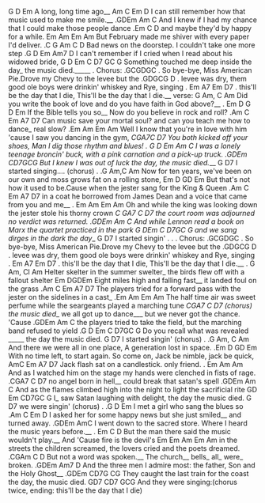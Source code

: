 G D Em
A long, long time ago__
Am C Em D
I can still remember how that music used to make me smile.__ .GDEm Am C
And I knew if I had my chance that I could make those people dance
.Em C D
and maybe they'd by happy for a while.
Em Am Em Am
But February made me shiver with every paper I'd deliver.
.C G Am C D
Bad news on the doorstep. I couldn't take one more step .G D Em Am7 D
I can't remember if I cried when I read about his widowed bride,
G D Em C D7 GC G
Something touched me deep inside the day_ the music died._____ 
.
Chorus: .GCGDGC
. So bye-bye, Miss American Pie.Drove my Chevy to the levee but the
.GDGCG
D
. levee was dry, them good ole boys were drinkin' whiskey and Rye, singing
. Em A7 Em
D7
. this'll be the day that I die, This'll be the day that I die.__
verse:
G Am, C Am
Did you write the book of love and do you have faith in God above?__
. Em D G D Em
If the Bible tells you so__ Now do you believe in rock and roll?
.Am C Em
A7 D7
Can music save your mortal soul? and can you teach me how to dance_ real slow?
.Em Am Em
Am
Well I know that you're in love with him 'cause I saw you dancing in the gym,
_CGA7C D7 You both kicked off your shoes, Man I dig those rhythm and blues!
. G D Em Am
C
I was a lonely teenage broncin' buck, with a pink carnation and a pick-up truck.
.GDEm CD7GCG
But I knew I was out of luck the day, the music died.___
G D7
I started singing.... (chorus)
.
.G Am,C
Am
Now for ten years, we've been on our own and moss grows fat on a rolling stone,
Em D GD
Em
But that's not how it used to be.Cause when the jester sang for the King &
Queen
.Am C Em 
A7 D7
in a coat he borrowed from James Dean and a voice that came from you and me__
. Em Am Em
Am
Oh and while the king was looking down the jester stole his thorny crown
_C GA7 C D7
the court room was adjourned no verdict was returned. .GDEm Am
C
And while Lennon read a book on Marx the quartet practiced in the park
G DEm C D7GC
G
and we sang dirges in the dark the day__
G D7
I started singin'
.
.
.
Chorus: .GCGDGC
. So bye-bye, Miss American Pie.Drove my Chevy to the levee but the
.GDGCG
D
. levee was dry, them good ole boys were drinkin' whiskey and Rye, singing
. Em A7 Em
D7
. this'll be the day that I die, This'll be the day that I die.__
.
G Am, Cl
Am
Helter skelter in the summer swelter_ the birds flew off with a fallout shelter
Em DGDEm Eight miles high and falling fast__ it landed foul on the grass
.Am C Em
A7 D7
The players tried for a forward pass with the jester on the sidelines in a cast_
.Em Am Em
Am
The half time air was sweet perfume while the seargeants played a marching tune
_CGA7 C D7 
(chorus) 
the music  died__
we all got up to dance___ but we never got the chance. 'Cause
.GDEm Am
C 
the players tried to take the field, but the marching band refused to yield
.G D Em C D7GC G
Do you recall what was revealed _____ the day the music died. G D7
I started singin' (chorus)
.
.G Am, C Am
And there we were all in one place, A generation lost in space.
.Em D GD
Em
With no time left, to start again. So come on, Jack be nimble, jack be quick,
AmC Em A7
D7
Jack flash sat on a candlestick.
only friend.
. Em Am
Am
And as I watched him on the stage my hands were clenched in fists of rage.
.CGA7 C D7
no angel born in hell__ could break that satan's spell .GDEm Am
C
And as the flames climbed high into the night to light the sacrificial rite
GD Em CD7GC G
I_ saw Satan laughing with delight, the day the music died.
G D7
we were singin' (chorus)
.
.G D Em
I met a girl who sang the blues so
.Am C Em
D
I asked her for some happy news but she just smiled__ and turned away.
.GDEm AmC
I went down to the sacred store. Where I heard the music years before.__
. Em C D
But the man there said the music wouldn't play.__ And 
'Cause fire is the devil's
   Em
Em Am Em
Am
in the streets the children screamed, the lovers cried and the poets dreamed.
.CGAm C
D
But not a word was spoken.__ The church__ bells_ all_ were_ broken.
.GDEm Am7 D And the three men I admire most: the father, Son and the Holy Ghost__
.GDEm CD7G CG
They caught the last train for the coast the day, the music died.
GD7 CD7 GCG
And they were singing:(chorus twice, ending: this'll be the day that I die) 

